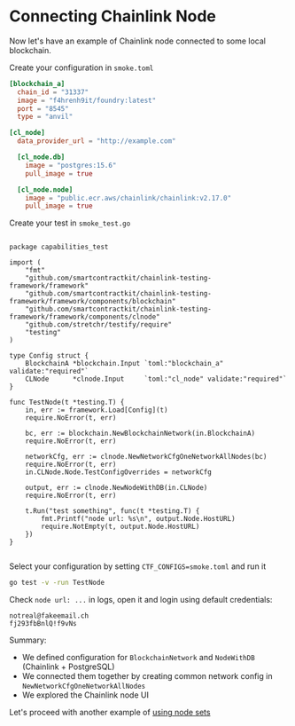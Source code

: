 # Connecting Chainlink Node

Now let's have an example of Chainlink node connected to some local blockchain.

Create your configuration in `smoke.toml`
```toml
[blockchain_a]
  chain_id = "31337"
  image = "f4hrenh9it/foundry:latest"
  port = "8545"
  type = "anvil"

[cl_node]
  data_provider_url = "http://example.com"

  [cl_node.db]
    image = "postgres:15.6"
    pull_image = true

  [cl_node.node]
    image = "public.ecr.aws/chainlink/chainlink:v2.17.0"
    pull_image = true
```

Create your test in `smoke_test.go`
```golang

package capabilities_test

import (
	"fmt"
	"github.com/smartcontractkit/chainlink-testing-framework/framework"
	"github.com/smartcontractkit/chainlink-testing-framework/framework/components/blockchain"
	"github.com/smartcontractkit/chainlink-testing-framework/framework/components/clnode"
	"github.com/stretchr/testify/require"
	"testing"
)

type Config struct {
	BlockchainA *blockchain.Input `toml:"blockchain_a" validate:"required"`
	CLNode      *clnode.Input     `toml:"cl_node" validate:"required"`
}

func TestNode(t *testing.T) {
	in, err := framework.Load[Config](t)
	require.NoError(t, err)

	bc, err := blockchain.NewBlockchainNetwork(in.BlockchainA)
	require.NoError(t, err)

	networkCfg, err := clnode.NewNetworkCfgOneNetworkAllNodes(bc)
	require.NoError(t, err)
	in.CLNode.Node.TestConfigOverrides = networkCfg

	output, err := clnode.NewNodeWithDB(in.CLNode)
	require.NoError(t, err)

	t.Run("test something", func(t *testing.T) {
		fmt.Printf("node url: %s\n", output.Node.HostURL)
		require.NotEmpty(t, output.Node.HostURL)
	})
}


```

Select your configuration by setting `CTF_CONFIGS=smoke.toml` and run it
```bash
go test -v -run TestNode
```

Check `node url: ...` in logs, open it and login using default credentials:
```
notreal@fakeemail.ch
fj293fbBnlQ!f9vNs
```

Summary:
- We defined configuration for `BlockchainNetwork` and `NodeWithDB` (Chainlink + PostgreSQL)
- We connected them together by creating common network config in `NewNetworkCfgOneNetworkAllNodes`
- We explored the Chainlink node UI

Let's proceed with another example of [using node sets](./nodeset_environment)